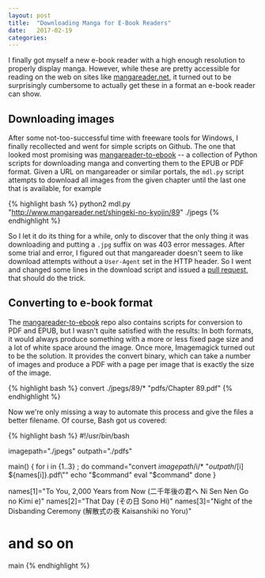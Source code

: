 ```yaml
---
layout: post
title:  "Downloading Manga for E-Book Readers"
date:   2017-02-19
categories:
---
```

I finally got myself a new e-book reader with a high enough resolution
to properly display manga.
However, while these are pretty accessible for reading on the web on
sites like [mangareader.net](http://www.mangareader.net), it turned out
to be surprisingly cumbersome to actually get these in a format an
e-book reader can show.

## Downloading images

After some not-too-successful time with freeware tools for Windows, I
finally recollected and went for simple scripts on Github.
The one that looked most promising was
[mangareader-to-ebook](https://github.com/saturngod/mangareader-to-ebook)
-- a collection of Python scripts for downloading manga and converting
them to the EPUB or PDF format.
Given a URL on mangareader or similar portals, the `mdl.py` script
attempts to download all images from the given chapter until the last
one that is available, for example

{% highlight bash %}
python2 mdl.py "http://www.mangareader.net/shingeki-no-kyojin/89" ./jpegs
{% endhighlight %}

So I let it do its thing for a while, only to discover that the only
thing it was downloading and putting a `.jpg` suffix on was 403 error
messages.
After some trial and error, I figured out that mangareader doesn't seem
to like download attempts without a `User-Agent` set in the HTTP header.
So I went and changed some lines in the download script and issued a
[pull request](https://github.com/saturngod/mangareader-to-ebook/pull/6),
that should do the trick.

## Converting to e-book format

The
[mangareader-to-ebook](https://github.com/saturngod/mangareader-to-ebook)
repo also contains scripts for conversion to PDF and EPUB, but I wasn't
quite satisfied with the results:
In both formats, it would always produce something with a more or less
fixed page size and a lot of white space around the image.
Once more, Imagemagick turned out to be the solution.
It provides the convert binary, which can take a number of images and
produce a PDF with a page per image that is exactly the size of the
image.

{% highlight bash %}
convert ./jpegs/89/* "pdfs/Chapter 89.pdf"
{% endhighlight %}

Now we're only missing a way to automate this process and give the
files a better filename.
Of course, Bash got us covered:

{% highlight bash %}
#!/usr/bin/bash

imagepath="./jpegs"
outpath="./pdfs"

main() {
    for i in {1..3} ; do
        command="convert $imagepath/$i/* \"$outpath/[$i] ${names[i]}.pdf\""
        echo "$command"
        eval "$command"
    done
}

names[1]="To You, 2,000 Years from Now (二千年後の君へ Ni Sen Nen Go no Kimi e)"
names[2]="That Day (その日 Sono Hi)"
names[3]="Night of the Disbanding Ceremony (解散式の夜 Kaisanshiki no Yoru)"
# and so on

main
{% endhighlight %}

